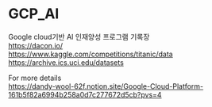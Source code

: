 # GCP_AI
Google cloud기반 AI 인재양성 프로그램 기록장 <br>
https://dacon.io/ <br>
https://www.kaggle.com/competitions/titanic/data <br>
https://archive.ics.uci.edu/datasets

For more details   
https://dandy-wool-62f.notion.site/Google-Cloud-Platform-161b5f82a6994b258a0d7c277672d5cb?pvs=4
